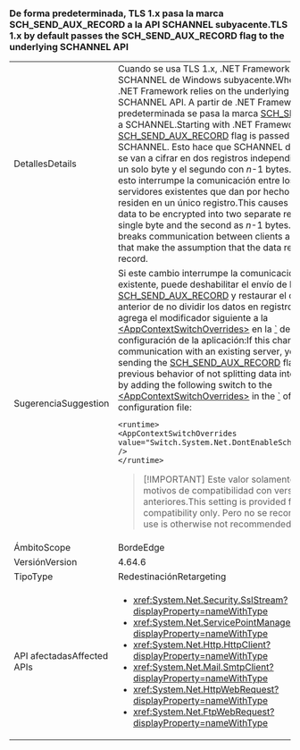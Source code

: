 ### <a name="tls-1x-by-default-passes-the-schsendauxrecord-flag-to-the-underlying-schannel-api"></a><span data-ttu-id="81a95-101">De forma predeterminada, TLS 1.x pasa la marca SCH_SEND_AUX_RECORD a la API SCHANNEL subyacente.</span><span class="sxs-lookup"><span data-stu-id="81a95-101">TLS 1.x by default passes the SCH_SEND_AUX_RECORD flag to the underlying SCHANNEL API</span></span>

|   |   |
|---|---|
|<span data-ttu-id="81a95-102">Detalles</span><span class="sxs-lookup"><span data-stu-id="81a95-102">Details</span></span>|<span data-ttu-id="81a95-103">Cuando se usa TLS 1.x, .NET Framework se basa en la API SCHANNEL de Windows subyacente.</span><span class="sxs-lookup"><span data-stu-id="81a95-103">When using TLS 1.x, the .NET Framework relies on the underlying Windows SCHANNEL API.</span></span> <span data-ttu-id="81a95-104">A partir de .NET Framework 4.6, de forma predeterminada se pasa la marca [SCH_SEND_AUX_RECORD](https://msdn.microsoft.com/library/windows/desktop/aa379810.aspx) a SCHANNEL.</span><span class="sxs-lookup"><span data-stu-id="81a95-104">Starting with .NET Framework 4.6, the [SCH_SEND_AUX_RECORD](https://msdn.microsoft.com/library/windows/desktop/aa379810.aspx) flag is passed by default to SCHANNEL.</span></span> <span data-ttu-id="81a95-105">Esto hace que SCHANNEL divida los datos que se van a cifrar en dos registros independientes, el primero de un solo byte y el segundo con <em>n</em>-1 bytes. En raras ocasiones, esto interrumpe la comunicación entre los clientes y los servidores existentes que dan por hecho que los datos residen en un único registro.</span><span class="sxs-lookup"><span data-stu-id="81a95-105">This causes SCHANNEL to split data to be encrypted into two separate records, the first as a single byte and the second as <em>n</em>-1 bytes.In rare cases, this breaks communication between clients and existing servers that make the assumption that the data resides in a single record.</span></span>|
|<span data-ttu-id="81a95-106">Sugerencia</span><span class="sxs-lookup"><span data-stu-id="81a95-106">Suggestion</span></span>|<span data-ttu-id="81a95-107">Si este cambio interrumpe la comunicación con un servidor existente, puede deshabilitar el envío de la marca [SCH_SEND_AUX_RECORD](https://msdn.microsoft.com/library/windows/desktop/aa379810.aspx) y restaurar el comportamiento anterior de no dividir los datos en registros independientes si agrega el modificador siguiente a la [\<AppContextSwitchOverrides>](~/docs/framework/configure-apps/file-schema/runtime/appcontextswitchoverrides-element.md) en la [\`](~/docs/framework/configure-apps/file-schema/runtime/runtime-element.md) del archivo de configuración de la aplicación:</span><span class="sxs-lookup"><span data-stu-id="81a95-107">If this change breaks communication with an existing server, you can disable sending the [SCH_SEND_AUX_RECORD](https://msdn.microsoft.com/library/windows/desktop/aa379810.aspx) flag and restore the previous behavior of not splitting data into separate records by adding the following switch to the [\<AppContextSwitchOverrides>](~/docs/framework/configure-apps/file-schema/runtime/appcontextswitchoverrides-element.md) in the [\`](~/docs/framework/configure-apps/file-schema/runtime/runtime-element.md) of your app configuration file:</span></span><pre><code class="language-xml">&lt;runtime&gt;&#13;&#10;&lt;AppContextSwitchOverrides&#13;&#10;value=&quot;Switch.System.Net.DontEnableSchSendAuxRecord=true&quot; /&gt;&#13;&#10;&lt;/runtime&gt;&#13;&#10;</code></pre> <blockquote> [!IMPORTANT] <span data-ttu-id="81a95-108">Este valor solamente se proporciona por motivos de compatibilidad con versiones anteriores.</span><span class="sxs-lookup"><span data-stu-id="81a95-108">This setting is provided for backward compatibility only.</span></span> <span data-ttu-id="81a95-109">Pero no se recomienda su uso.</span><span class="sxs-lookup"><span data-stu-id="81a95-109">Its use is otherwise not recommended.</span></span></blockquote> |
|<span data-ttu-id="81a95-110">Ámbito</span><span class="sxs-lookup"><span data-stu-id="81a95-110">Scope</span></span>|<span data-ttu-id="81a95-111">Borde</span><span class="sxs-lookup"><span data-stu-id="81a95-111">Edge</span></span>|
|<span data-ttu-id="81a95-112">Versión</span><span class="sxs-lookup"><span data-stu-id="81a95-112">Version</span></span>|<span data-ttu-id="81a95-113">4.6</span><span class="sxs-lookup"><span data-stu-id="81a95-113">4.6</span></span>|
|<span data-ttu-id="81a95-114">Tipo</span><span class="sxs-lookup"><span data-stu-id="81a95-114">Type</span></span>|<span data-ttu-id="81a95-115">Redestinación</span><span class="sxs-lookup"><span data-stu-id="81a95-115">Retargeting</span></span>|
|<span data-ttu-id="81a95-116">API afectadas</span><span class="sxs-lookup"><span data-stu-id="81a95-116">Affected APIs</span></span>|<ul><li><xref:System.Net.Security.SslStream?displayProperty=nameWithType></li><li><xref:System.Net.ServicePointManager?displayProperty=nameWithType></li><li><xref:System.Net.Http.HttpClient?displayProperty=nameWithType></li><li><xref:System.Net.Mail.SmtpClient?displayProperty=nameWithType></li><li><xref:System.Net.HttpWebRequest?displayProperty=nameWithType></li><li><xref:System.Net.FtpWebRequest?displayProperty=nameWithType></li></ul>|

